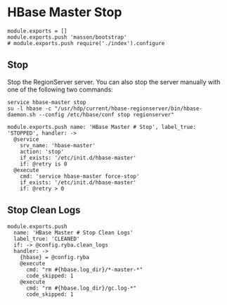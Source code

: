 
# HBase Master Stop

    module.exports = []
    module.exports.push 'masson/bootstrap'
    # module.exports.push require('./index').configure

## Stop

Stop the RegionServer server. You can also stop the server manually with one of
the following two commands:

```
service hbase-master stop
su -l hbase -c "/usr/hdp/current/hbase-regionserver/bin/hbase-daemon.sh --config /etc/hbase/conf stop regionserver"
```

    module.exports.push name: 'HBase Master # Stop', label_true: 'STOPPED', handler: ->
      @service
        srv_name: 'hbase-master'
        action: 'stop'
        if_exists: '/etc/init.d/hbase-master'
        if: @retry is 0
      @execute
        cmd: 'service hbase-master force-stop'
        if_exists: '/etc/init.d/hbase-master'
        if: @retry > 0

## Stop Clean Logs

    module.exports.push
      name: 'HBase Master # Stop Clean Logs'
      label_true: 'CLEANED'
      if: -> @config.ryba.clean_logs
      handler: ->
        {hbase} = @config.ryba
        @execute
          cmd: "rm #{hbase.log_dir}/*-master-*"
          code_skipped: 1
        @execute
          cmd: "rm #{hbase.log_dir}/gc.log-*"
          code_skipped: 1
